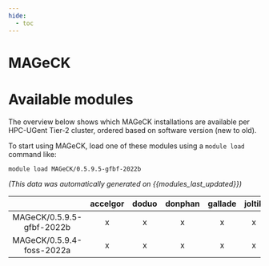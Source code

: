 ```yaml
---
hide:
  - toc
---
```


MAGeCK
======

# Available modules


The overview below shows which MAGeCK installations are available per HPC-UGent Tier-2 cluster, ordered based on software version (new to old).

To start using MAGeCK, load one of these modules using a `module load` command like:

```shell
module load MAGeCK/0.5.9.5-gfbf-2022b
```

*(This data was automatically generated on {{modules_last_updated}})*  

| |accelgor|doduo|donphan|gallade|joltik|shinx|skitty|
| :---: | :---: | :---: | :---: | :---: | :---: | :---: | :---: |
|MAGeCK/0.5.9.5-gfbf-2022b|x|x|x|x|x|x|x|
|MAGeCK/0.5.9.4-foss-2022a|x|x|x|x|x|-|x|
